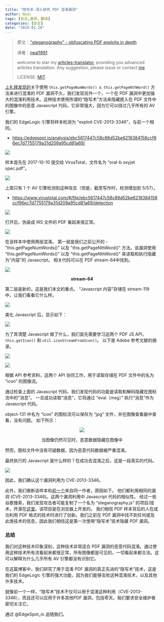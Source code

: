```yaml
---
title: "隐写术-深入研究 PDF 混淆漏洞"
author: Neal
tags: [安全,漏洞，翻译]
categories: [安全]
date: "2019-01-28" 
---
```


>原文：["steganography" - obfuscating PDF exploits in depth](https://blog.edgespot.io/2019/01/steganography-obfuscating-exploits.html)
>
>译者：[neal1991](https://github.com/neal1991)
>
>welcome to star my [articles-translator](https://github.com/neal1991/articles-translator/), providing you advanced articles translation. Any suggestion, please issue or contact [me](mailto:bing@stu.ecnu.edu.cn)
>
>LICENSE: [MIT](https://opensource.org/licenses/MIT)

[上礼拜发现的](https://blog.edgespot.io/2019/01/an-interesting-obfuscation-method.html)关于使用 `this.getPageNumWords() & this.getPageNthWord()` 方法来进行混淆的 PDF 漏洞不久，我们发现另外一个，一个在 PDF 漏洞中更加强大的混淆利用技术。这种技术使用所谓的“隐写术”方法来隐藏嵌入在 PDF 文件中的图像中的恶意 Javascript 代码，它非常强大，因为它可以绕过几乎所有的 AV 引擎。

我们的 EdgeLogic 引擎将样本检测为 "exploit CVE-2013-3346"，与前一个相同。

* https://edgespot.io/analysis/ebc5617447c58c88d52be6218384158ccf96ec7d7755179a31d209a95cd81a69/

![](https://4.bp.blogspot.com/-Kr-NkDqfyho/XEdDnFNT1EI/AAAAAAAAAEo/d9VFG0l_qDwAB_vhf50p7AHCZjNncLPuQCLcBGAs/s1600/edgespot-detection.png)

样本首先在 2017-10-10 提交给 VirusTotal，文件名为 “oral-b oxyjet spec.pdf”。

![](https://lh4.googleusercontent.com/ORMvSEL5-R-yLYe8ow9YzjUkUWBfXSTxa8d55dxZhoot91KnVhLvyvjd0nBUbPJk9sH433KsJDgdSZnu52NWm-9mbf5uPQv-gMGalUX918rX7HSAJyFj3OQq1zpNsUqrKVlc_Qrf)

上周只有 1 个 AV 引擎检测到这种攻击（但是，截至写作时，检测增加到 5/57）。
* https://www.virustotal.com/#/file/ebc5617447c58c88d52be6218384158ccf96ec7d7755179a31d209a95cd81a69/detection

![](https://3.bp.blogspot.com/-O2dvXaoaRIw/XEdTFYN-N3I/AAAAAAAAAGI/wdCOW241LCQxQgP99qbzggvgoSMLmVRSwCEwYBhgL/s1600/24.png)

打开后，伪装成 IRS 文件的 PDF 看起来很正常。

![](https://4.bp.blogspot.com/-_zJ5pKPgv3I/XEdH34_gUOI/AAAAAAAAAE4/KYsV8Wi3phs4FWS3xJ8yZnI9jZXnNgAhwCLcBGAs/s1600/16.png)

在该样本中使用两层混淆。 第一层是我们之前公开的 - "this.getPageNumWords()" 以及 "this.getPageNthWord()" 方法。该漏洞使用 "this.getPageNumWords()" 以及 "this.getPageNthWord()" 来读取和执行隐藏为“内容”的 Javascript。 相关代码可以在 PDF stream-64中找到。

![](https://lh6.googleusercontent.com/Qa4otHEzSjZlj4B65CmnfgutxzaTfn4EugYFlSf0BaMQdyntnVpxr7qzgwjAdzY3Ue97axGjscZtt2dumd7bKlutVi1aDi9ElBSPm17xJkgmIPM902ailGHvnOGRjtfpy_ADT_-_)
<p align="center"><b>stream-64</b></p>

第二层是新的，这是我们本文的重点。 “Javascript 内容”存储在 stream-119 中，让我们看看它什么样。

![](https://lh6.googleusercontent.com/daXGdDM5pyT4_kjmoaPsX9jnXZRbq9fIF22cHznr97dqymfQ8TLJ1KpnsK7LswND3Tfo-cVqXG_VyxOD_amxM2Pi_bpUFUzG1xLPJLq_-EIzLDWS4PBHGZzcb4Aw0aXZEpipBv0X)

美化 Javascript 后，显示如下：

![](https://1.bp.blogspot.com/-ux7d0FWJFqM/XEdNBe3NpMI/AAAAAAAAAFE/JaVx-Zq4P0kRFc7E9C1RRkGya_6hFrrkwCLcBGAs/s1600/22.png)

为了弄清楚 Javascript 做了什么，我们首先需要学习这两个 PDF JS API，`this.getIcon()` 和 `util.iconStreamFromIcon()`。 以下是 Adobe 参考文献的摘录。

![](https://2.bp.blogspot.com/-n78eqA8dplg/XEdNwvK8GCI/AAAAAAAAAFM/l4fI0jyNbbUZilcpU2zsNfyHL5holqNgQCLcBGAs/s1600/4.png)



![](https://2.bp.blogspot.com/-2-4DtAFE_2c/XEdN0UrwVrI/AAAAAAAAAFc/3q4W0pMMGkwmnhuyXBe-8yCkqUAvWEwYQCLcBGAs/s1600/5.png)

根据 API 参考资料，这两个 API 协同工作，用于读取存储在 PDF 文件中的名为 “icon” 的图像流。

通过检查上面的 Javascript 代码，我们发现代码的功能是读取和解码隐藏在图标流中的“消息”。 一旦成功读取“消息”，它将通过 “eval（msg）” 执行“消息”作为 Javascript 代码。

object-131 中名为 “icon” 的图标流可以保存为 “jpg” 文件，并在图像查看器中查看，没有问题。 如下所示：
 
<p align="center"> <img src="https://lh3.googleusercontent.com/IPN1eis6eIjQjZsiQR4MRlkGGbw1Zb8P324LrOzw6LFIagc_KB4bsyY8xlc1T1TfSeofYKOkxTbOiXJihanQ9NG2Ky1Ya2CDxjphMhHmwSJJ3ZMl744Xz3DnVGLqDLnXZkMRwF0U">

<p align="center">当图像仍然可见时，恶意数据隐藏在图像中</p>
</p>
 
然而，图标文件中没有可疑数据，因为恶意代码数据被严重混淆。

最终执行的 Javascript 是什么样的？在成功去混淆之后，这是一段真实的代码。
 
![](https://lh4.googleusercontent.com/Iun-DdCJrtuagzxaB1eYLCX5_Ecu0MCTTV-P3cBxUGlxJKdVSIqFsnCTZFMym2HzpUIvKqpoEDK8gEt6WMmfxWBdgJCqHIRgTC25dDjKOMoxcCstabRGkRsIWMq9BNb6xzd0VqNR)

因此，我们确认这个漏洞利用为 CVE-2013-3346。

此外，我们推断该样本和[前一个](https://edgespot.io/analysis/6e71c6ff75abf5b7f40a2b1ed7480757af2f4af191797f19d1b4a46e8ecfa448/)来自同一作者，原因如下。
他们都利用相同的漏洞 (CVE-2013-3346)。这两个漏洞利用中 Javascript 代码的相似性。
经过一些谷歌搜索，我们发现攻击者可能复制了一个名为 “steganography.js” 的项目/技术，开源在[这里](https://www.peter-eigenschink.at/projects/steganographyjs)。该项目是在浏览器上开发的。 我们相信 PDF 样本背后的人在成功利用 PDF 格式的技术时进行了创新。我们之前在 PDF 漏洞中找不到任何提及此类技术的信息，因此我们相信这是第一次使用“隐写术”技术隐藏 PDF 漏洞。

### 总结

我们对这种技术印象深刻，这种技术非常适合 PDF 漏洞的恶意代码混淆。通过使用这种技术所有流看起来都很正常，所有图像都是可见的，一切看起来都合法。这可以解释为什么几乎所有 AV 引擎都没有识别它。

在这篇博客中，我们研究了用于混淆 PDF 漏洞的真正先进的“隐写术”技术，这是我们的 EdgeLogic 引擎的强大功能，因为我们能够击败这种混淆技术，以及其他许多技术。

就像前一个一样，“隐写术”技术不仅可以用于混淆这种利用（CVE-2013-3346），而且还可以应用于许多其他PDF 漏洞，包括零天。我们要求安全维护者密切关注它。

通过 @EdgeSpot_io 追随我们。

